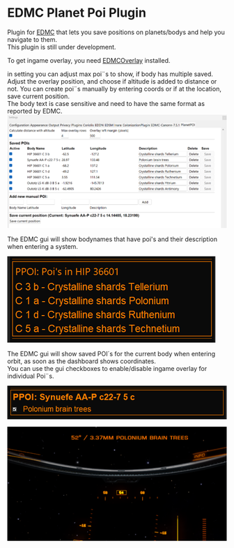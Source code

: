 # EDMC Planet Poi Plugin

Plugin for [EDMC](https://github.com/EDCD/EDMarketConnector) that lets you save positions on planets/bodys and help you navigate to them.  
This plugin is still under development.  

To get ingame overlay, you need [EDMCOverlay](https://github.com/inorton/EDMCOverlay) installed.  
  
in setting you can adjust max poi¨s to show, if body has multiple saved. Adjust the overlay position, and choose if altitude is added to distance or not.
You can create poi¨s manually by entering coords or if at the location, save current position.  
The body text is case sensitive and need to have the same format as reported by EDMC.  
![Screenshot](images/EDMC_Settings.png)  

The EDMC gui will show bodynames that have poi's and their description when entering a system.

![Screenshot](images/EDMC_system.png)

The EDMC gui will show saved POI´s for the current body when entering orbit, as soon as the dashboard shows coordinates.  
You can use the gui checkboxes to enable/disable ingame overlay for individual Poi¨s.   

![Screenshot](images/EDMC_gui.png)

![Screenshot](images/overlay.png)
